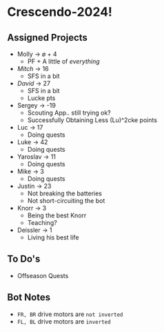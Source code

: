 # Crescendo-2024!

## Assigned Projects
- Molly → ø + 4
  - PF + A little of _everything_
- *Mitch* → 16
  - SFS in a bit
- *David* → 27
  - SFS in a bit
  - Lucke pts
- Sergey → -19
  - Scouting App.. still trying ok?
  - Successfully Obtaining Less (Lu)^2cke points
- Luc → 17
  - Doing quests
- Luke → 42
  - Doing quests
- Yaroslav → 11
  - Doing quests
- Mike → 3
  - Doing quests
- Justin → 23
  - Not breaking the batteries
  - Not short-circuiting the bot
- Knorr → 3
  - Being the best Knorr
  - Teaching?
- Deissler → 1
  - Living his best life

## To Do's
- Offseason Quests

## Bot Notes
- `FR, BR` drive motors are `not inverted`
- `FL, BL` drive motors are `inverted`
